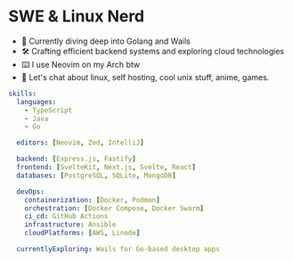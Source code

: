 # SWE & Linux Nerd

- 🔭 Currently diving deep into Golang and Wails
- 🛠️ Crafting efficient backend systems and exploring cloud technologies
- ⌨️ I use Neovim on my Arch btw
- 💬 Let's chat about linux, self hosting, cool unix stuff, anime, games.

```yaml
skills:
  languages:
    - TypeScript
    - Java
    - Go

  editors: [Neovim, Zed, IntelliJ]

  backend: [Express.js, Fastify]
  frontend: [SvelteKit, Next.js, Svelte, React]
  databases: [PostgreSQL, SQLite, MongoDB]

  devOps:
    containerization: [Docker, Podman]
    orchestration: [Docker Compose, Docker Swarm]
    ci_cd: GitHub Actions
    infrastructure: Ansible
    cloudPlatforms: [AWS, Linode]

  currentlyExploring: Wails for Go-based desktop apps
```
